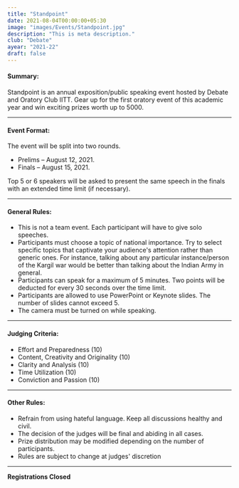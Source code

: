 ```yaml
---
title: "Standpoint"
date: 2021-08-04T00:00:00+05:30
image: "images/Events/Standpoint.jpg"
description: "This is meta description."
club: "Debate"
ayear: "2021-22"
draft: false
---
```

#### Summary: 
Standpoint is an annual exposition/public speaking event hosted by Debate and Oratory Club IITT. Gear up for the first oratory event of this academic year and win exciting prizes worth up to 5000.

****

#### Event Format:

The event will be split into two rounds.

- Prelims – August 12, 2021.
- Finals – August 15, 2021.

Top 5 or 6 speakers will be asked to present the same speech in the finals with an extended time limit (if necessary).

****

#### General Rules:

- This is not a team event. Each participant will have to give solo speeches.
- Participants must choose a topic of national importance. Try to select specific topics that captivate your audience's attention rather than generic ones. For instance, talking about any particular instance/person of the Kargil war would be better than talking about the Indian Army in general. 
- Participants can speak for a maximum of 5 minutes. Two points will be deducted for every 30 seconds over the time limit. 
- Participants are allowed to use PowerPoint or Keynote slides. The number of slides cannot exceed 5.
- The camera must be turned on while speaking.

****

#### Judging Criteria:

- Effort and Preparedness (10)
- Content, Creativity and Originality (10)
- Clarity and Analysis (10)
- Time Utilization (10)
- Conviction and Passion (10)

****

#### Other Rules:

- Refrain from using hateful language. Keep all discussions healthy and civil.
- The decision of the judges will be final and abiding in all cases.
- Prize distribution may be modified depending on the number of participants.
- Rules are subject to change at judges' discretion

****
**Registrations Closed**



